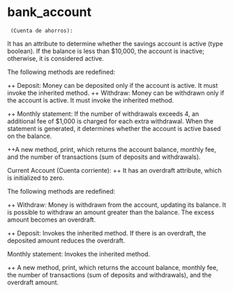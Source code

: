 # bank_account

     (Cuenta de ahorros):
It has an attribute to determine whether the savings account is active (type boolean). If the balance is less than $10,000, the account is inactive; otherwise, it is considered active.

The following methods are redefined:

++ Deposit: Money can be deposited only if the account is active. It must invoke the inherited method.
++ Withdraw: Money can be withdrawn only if the account is active. It must invoke the inherited method.

++ Monthly statement: If the number of withdrawals exceeds 4, an additional fee of $1,000 is charged for each extra withdrawal. When the statement is generated, it determines whether the account is active based on the balance.

++A new method, print, which returns the account balance, monthly fee, and the number of transactions (sum of deposits and withdrawals).



Current Account (Cuenta corriente):
++ It has an overdraft attribute, which is initialized to zero.

The following methods are redefined:

++ Withdraw: Money is withdrawn from the account, updating its balance. It is possible to withdraw an amount greater than the balance. The excess amount becomes an overdraft.

++ Deposit: Invokes the inherited method. If there is an overdraft, the deposited amount reduces the overdraft.

Monthly statement: Invokes the inherited method.

++ A new method, print, which returns the account balance, monthly fee, the number of transactions (sum of deposits and withdrawals), and the overdraft amount.
